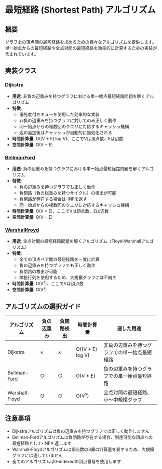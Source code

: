 # 最短経路 (Shortest Path) アルゴリズム

## 概要

グラフ上の頂点間の最短経路を求めるための様々なアルゴリズムを提供します。単一始点からの最短経路や全点対間の最短経路を効率的に計算するための実装が含まれています。

## 実装クラス

### [Dijkstra](./src/Dijkstra.java)

- **用途**: 非負の辺重みを持つグラフにおける単一始点最短経路問題を解くアルゴリズム
- **特徴**:
	- 優先度付きキューを使用した効率的な実装
	- 非負の辺重みを持つグラフに対してのみ正しく動作
	- 同一始点からの複数回のクエリに対応するキャッシュ機構
	- 辺の追加後はキャッシュが自動的に無効化される
- **時間計算量**: O((V + E) log V)、ここでVは頂点数、Eは辺数
- **空間計算量**: O(V + E)

### [BellmanFord](./src/BellmanFord.java)

- **用途**: 負の辺重みを持つグラフにおける単一始点最短経路問題を解くアルゴリズム
- **特徴**:
	- 負の辺重みを持つグラフでも正しく動作
	- 負閉路（負の総重みを持つサイクル）の検出が可能
	- 負閉路が存在する場合は-INFを返す
	- 同一始点からの複数回のクエリに対応するキャッシュ機構
- **時間計算量**: O(V * E)、ここでVは頂点数、Eは辺数
- **空間計算量**: O(V + E)

### [Warshallfroyd](./src/Warshallfroyd.java)

- **用途**: 全点対間の最短経路問題を解くアルゴリズム（Floyd-Warshallアルゴリズム）
- **特徴**:
	- 全ての頂点ペア間の最短経路を一度に計算
	- 負の辺重みを持つグラフでも正しく動作
	- 負閉路の検出が可能
	- 隣接行列を使用するため、大規模グラフには不向き
- **時間計算量**: O(V³)、ここでVは頂点数
- **空間計算量**: O(V²)

## アルゴリズムの選択ガイド

| アルゴリズム         | 負の辺重み | 負閉路検出 | 時間計算量            | 適した用途                  |
|----------------|-------|-------|------------------|------------------------|
| Dijkstra       | ×     | ×     | O((V + E) log V) | 非負の辺重みを持つグラフでの単一始点最短経路 |
| Bellman-Ford   | ○     | ○     | O(V * E)         | 負の辺重みを持つグラフでの単一始点最短経路  |
| Warshall-Floyd | ○     | ○     | O(V³)            | 全点対間の最短経路、小〜中規模グラフ     |

## 注意事項

- Dijkstraアルゴリズムは負の辺重みを持つグラフでは正しく動作しません
- Bellman-Fordアルゴリズムは負閉路が存在する場合、到達可能な頂点への最短経路として-INFを返します
- Warshall-Floydアルゴリズムは頂点数の3乗の計算量を要するため、大規模グラフには適していません
- 全てのアルゴリズムは0-indexedの頂点番号を使用します